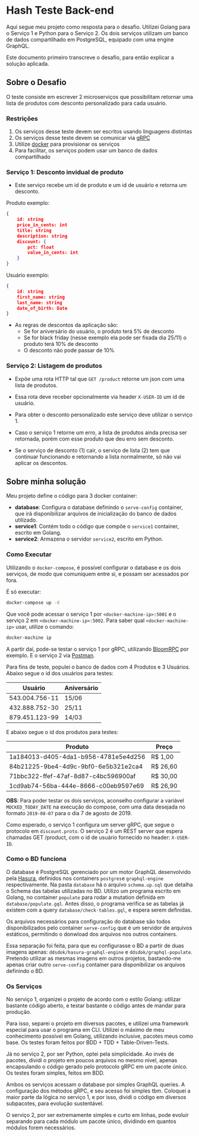# Hash Teste Back-end

Aqui segue meu projeto como resposta para o desafio. Utilizei Golang para o Serviço 1 e Python para o Serviço 2. Os dois serviços utilizam um banco de dados compartilhado em PostgreSQL, equipado com uma engine GraphQL.

Este documento primeiro transcreve o desafio, para então explicar a solução aplicada.

## Sobre o Desafio

O teste consiste em escrever 2 microserviços que possibilitam retornar uma lista de produtos com desconto personalizado para cada usuário.

### Restrições

 1. Os serviços desse teste devem ser escritos usando linguagens distintas
 2. Os serviços desse teste devem se comunicar via [gRPC](https://grpc.io/)
 3. Utilize [docker](https://www.docker.com/) para provisionar os serviços
 4. Para facilitar, os serviços podem usar um banco de dados compartilhado

### Serviço 1: Desconto invidual de produto

* Este serviço recebe um id de produto e um id de usuário e retorna um desconto.

Produto exemplo:

```json
{
    id: string
    price_in_cents: int
    title: string
    description: string
    discount: {
        pct: float
        value_in_cents: int
    }
}
```

Usuário exemplo:

```json
{
    id: string
    first_name: string
    last_name: string
    date_of_birth: Date
}
```

* As regras de descontos da aplicação são:
  * Se for aniversário do usuário, o produto terá 5% de desconto
  * Se for black friday (nesse exemplo ela pode ser fixada dia 25/11) o produto terá 10% de desconto
  * O desconto não pode passar de 10%

### Serviço 2: Listagem de produtos

* Expõe uma rota HTTP tal que `GET /product` retorne um json com uma
lista de produtos.

* Essa rota deve receber opcionalmente via header `X-USER-ID` um id de usuário.

* Para obter o desconto personalizado este serviço deve utilizar o serviço 1.

* Caso o serviço 1 retorne um erro, a lista de produtos ainda precisa ser retornada, porém com esse produto que deu erro sem desconto.

* Se o serviço de desconto (1) cair, o serviço de lista (2) tem que continuar funcionando e retornando a lista normalmente, só não vai aplicar os descontos.

## Sobre minha solução

Meu projeto define o código para 3 docker container:

* **database**: Configura o database definindo o `serve-config` container, que irá disponibilizar arquivos de inicialização do banco de dados utilizado.
* **service1**: Contém todo o código que compõe o `service1` container, escrito em Golang.
* **service2**: Armazena o servidor `service2`, escrito em Python.

### Como Executar

Utilizando o `docker-compose`, é possível configurar o database e os dois serviços, de modo que comuniquem entre si, e possam ser acessados por fora.

É só executar:

```sh
docker-compose up -d
```

Que você pode acessar o serviço 1 por `<docker-machine-ip>:5001` e o serviço 2 em `<docker-machine-ip>:5002`. Para saber qual `<docker-machine-ip>` usar, utilize o comando:

```sh
docker-machine ip
```

A partir daí, pode-se testar o serviço 1 por gRPC, utilizando [BloomRPC](https://github.com/uw-labs/bloomrpc) por exemplo. E o serviço 2 via [Postman](https://www.getpostman.com).

Para fins de teste, populei o banco de dados com 4 Produtos e 3 Usuários. Abaixo segue o id dos usuários para testes:

 Usuário | Aniversário
 ------- | -----------
 543.004.756-11 | 15/06
 432.888.752-30 | 25/11
 879.451.123-99 | 14/03
E abaixo segue o id dos produtos para testes:

 Produto | Preço
 ------- | -----
 1a184013-d405-4da1-b956-4781e5e4d256 | R$ 1,00
 84b21225-9be4-4d9c-9bf0-6e5b321e2ca4 | R$ 26,60 
 71bbc322-ffef-47af-8d87-c4bc596900af | R$ 30,00
 1cd9ab74-56ba-444e-8666-c00eb9597e69 | R$ 26,90

 **OBS**: Para poder testar os dois serviços, aconselho configurar a variável `MOCKED_TODAY_DATE` na execução do compose, com uma data desejada no formato `2019-08-07` para o dia 7 de agosto de 2019.

 Como esperado, o serviço 1 configura um server gRPC, que segue o protocolo em `discount.proto`. O serviço 2 é um REST server que espera chamadas GET /product, com o id de usuário fornecido no header: `X-USER-ID`.

### Como o BD funciona

O database é PostgreSQL gerenciado por um motor GraphQL desenvolvido pela [Hasura](https://hasura.io), definidos nos containers `postgres`e `graphql-engine` respectivamente. Na pasta `database` há o arquivo `schema.up.sql` que detalha o Schema das tabelas utilizadas no BD. Utilizo um programa escrito em Golang, no container `populate` para rodar a mutation definida em `database/populate.gql`. Antes disso, o programa verifica se as tabelas já existem com a query `database/check-tables.gql`, e espera serem definidas.

Os arquivos necessários para configuração do database são todos disponibilizados pelo container `serve-config` que é um servidor de arquivos estáticos, permitindo o donwload dos arquivos nos outros containers.

Essa separação foi feita, para que eu configurasse o BD a partir de duas imagens apenas: `ddsdok/hasura-graphql-engine` e `ddsdok/graphql-populate`. Pretendo utilizar as mesmas imagens em outros projetos, bastando-me apenas criar outro `serve-config` container para disponibilizar os arquivos definindo o BD.

### Os Serviços

No serviço 1, organizei o projeto de acordo com o estilo Golang: utilizar bastante código aberto, e testar bastante o código antes de mandar para produção.

Para isso, separei o projeto em diversos pacotes, e utilizei uma framework especial para usar o programa em CLI. Utilizei o máximo de meu conhecimento possível em Golang, utilizando inclusive, pacotes meus como base. Os testes foram feitos por BDD + TDD + Table-Driven-Tests.

Já no serviço 2, por ser Python, optei pela simplicidade. Ao invés de pacotes, dividi o projeto em poucos arquivos no mesmo nível, apenas encapsulando o código gerado pelo protocolo gRPC em um pacote único. Os testes foram simples, feitos em BDD.

Ambos os serviços acessam o database por simples GraphQL queries. A configuração dos métodos gRPC, e seu acesso foi simples tbm. Coloquei a maior parte da lógica no serviço 1, e por isso, dividi o código em diversos subpacotes, para evolução sustentável.

O serviço 2, por ser extremamente simples e curto em linhas, pode evoluir separando para cada módulo um pacote único, dividindo em quantos módulos forem necessários.

<!-- Envie o resultado do seu desafio para dev@hash.com.br (ele pode ser open source!). Em até uma semana marcaremos uma conversa com você após analisarmos seu desafio. -->

<!-- ## Avaliação

1. Conversaremos sobre a estrutura do código, escolha do banco, e outras decisões que foram tomadas
2. Discutiremos como esse sistema evoluiria ao longo do tempo
3. Considere que as regras de descontos irão mudar com o tempo
4. Considere que mais pessoas irão trabalhar junto com você nesse projeto -->
